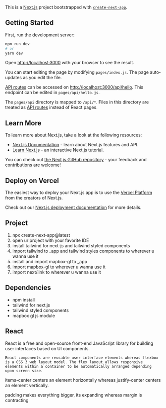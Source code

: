This is a [Next.js](https://nextjs.org/) project bootstrapped with [`create-next-app`](https://github.com/vercel/next.js/tree/canary/packages/create-next-app).

## Getting Started

First, run the development server:

```bash
npm run dev
# or
yarn dev
```

Open [http://localhost:3000](http://localhost:3000) with your browser to see the result.

You can start editing the page by modifying `pages/index.js`. The page auto-updates as you edit the file.

[API routes](https://nextjs.org/docs/api-routes/introduction) can be accessed on [http://localhost:3000/api/hello](http://localhost:3000/api/hello). This endpoint can be edited in `pages/api/hello.js`.

The `pages/api` directory is mapped to `/api/*`. Files in this directory are treated as [API routes](https://nextjs.org/docs/api-routes/introduction) instead of React pages.

## Learn More

To learn more about Next.js, take a look at the following resources:

- [Next.js Documentation](https://nextjs.org/docs) - learn about Next.js features and API.
- [Learn Next.js](https://nextjs.org/learn) - an interactive Next.js tutorial.

You can check out [the Next.js GitHub repository](https://github.com/vercel/next.js/) - your feedback and contributions are welcome!

## Deploy on Vercel

The easiest way to deploy your Next.js app is to use the [Vercel Platform](https://vercel.com/new?utm_medium=default-template&filter=next.js&utm_source=create-next-app&utm_campaign=create-next-app-readme) from the creators of Next.js.

Check out our [Next.js deployment documentation](https://nextjs.org/docs/deployment) for more details.

## Project
1. npx create-next-app@latest
2. open ur project with your favorite IDE
3. install tailwind for next-js and tailwind styled components
4. import tailwind to _app and tailwind styles components to wherever u wanna use it
5. install and import mapbox-gl to _app
6. import mapbox-gl to wherever u wanna use it
7. import next/link to wherever u wanna use it

## Dependencies
- npm install
- tailwind for next.js
- tailwind styled components
- mapbox gl js module

## React
React is a free and open-source front-end JavaScript library for building user interfaces based on UI components.
```
React components are reusable user interface elements whereas flexbox is a CSS 3 web layout model. The flex layout allows responsive elements within a container to be automatically arranged depending upon screen size.
```

items-center centers an element horizontally whereas justify-center centers an element vertically.

padding makes everything bigger, its expanding whereas margin is contracting